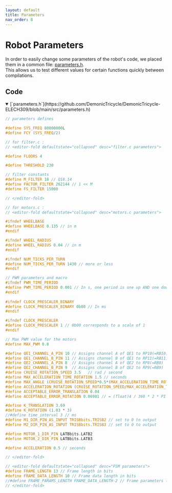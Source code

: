 ```yaml
---
layout: default
title: Parameters
nav_order: 8
---
```


# Robot Parameters
In order to easily change some parameters of the robot's code, we placed them in a common file: [parameters.h](https://github.com/DemonicTricycle/DemonicTricycle-ELECH309/blob/main/src/parameters.h).  
This allows us to test different values for certain functions quickly between compilations.

## Code

<details open markdown="block">
  <summary markdown="block">
    [`parameters.h`](https://github.com/DemonicTricycle/DemonicTricycle-ELECH309/blob/main/src/parameters.h)
  </summary>

```c
// parameters defines

#define SYS_FREQ 80000000L
#define FCY (SYS_FREQ/2)

// for filter.c :
// <editor-fold defaultstate="collapsed" desc="filter.c parameters">

#define FLOORS 4

#define THRESHOLD 230

// filter constants
#define M_FILTER 18 // Q18.14
#define FACTOR_FILTER 262144 // 1 << M
#define FS_FILTER 15000

// </editor-fold>

// for motors.c :
// <editor-fold defaultstate="collapsed" desc="motors.c parameters">

#ifndef WHEELBASE
#define WHEELBASE 0.135 // in m
#endif

#ifndef WHEEL_RADIUS
#define WHEEL_RADIUS 0.04 // in m
#endif

#ifndef NUM_TICKS_PER_TURN
#define NUM_TICKS_PER_TURN 1430 // more or less
#endif

// PWM parameters and macro
#ifndef PWM_TIME_PERIOD
#define PWM_TIME_PERIOD 0.001 // In s, one period is one up AND one down, not just one 'hill' up
#endif
  
#ifndef CLOCK_PRESCALER_BINARY
#define CLOCK_PRESCALER_BINARY 0b00 // In ms
#endif

#ifndef CLOCK_PRESCALER
#define CLOCK_PRESCALER 1 // 0b00 corresponds to a scale of 1
#endif

// Max PWM value for the motors
#define MAX_PWM 0.8

#define QE1_CHANNEL_A_PIN 10 // Assigns channel A of QE1 to RP10(=RB10)
#define QE1_CHANNEL_B_PIN 11 // Assigns channel B of QE1 to RP11(=RB11)
#define QE2_CHANNEL_A_PIN 8  // Assigns channel A of QE2 to RP8(=RB8)
#define QE2_CHANNEL_B_PIN 9  // Assigns channel B of QE2 to RP9(=RB9)
#define CRUISE_ROTATION_SPEED 3.5   // rad / second
#define MAX_ACCELERATION_TIME_ROTATION 1.5 // seconds
#define MAX_ANGLE (CRUISE_ROTATION_SPEED*0.5*(MAX_ACCELERATION_TIME_ROTATION*2))
#define ACCELERATION_ROTATION (CRUISE_ROTATION_SPEED/MAX_ACCELERATION_TIME_ROTATION)
#define ACCEPTABLE_ERROR_TRANSLATION 0.04
#define ACCEPTABLE_ERROR_ROTATION 0.06981 // = (float)4 / 360 * 2 * PI

#define K_TRANSLATION 3.69
#define K_ROTATION (1.03 * 3)
//#define time_interval 3 // ms
#define M1_DIR_PIN_AS_INPUT TRISBbits.TRISB2 // set to 0 to output
#define M2_DIR_PIN_AS_INPUT TRISBbits.TRISB3 // set to 0 to output

#define MOTOR_1_DIR_PIN LATBbits.LATB2
#define MOTOR_2_DIR_PIN LATBbits.LATB3

#define ACCELERATION 0.5 // seconds

// </editor-fold>

// <editor-fold defaultstate="collapsed" desc="FSM parameters">
#define FRAME_LENGTH 13 // Frame length in bits
#define FRAME_DATA_LENGTH 10 // Frame data length in bits
//#define FRAME_PARAMS_LENGTH FRAME_DATA_LENGTH-2 // Frame parameters length in bits
// </editor-fold>

```

</details>
